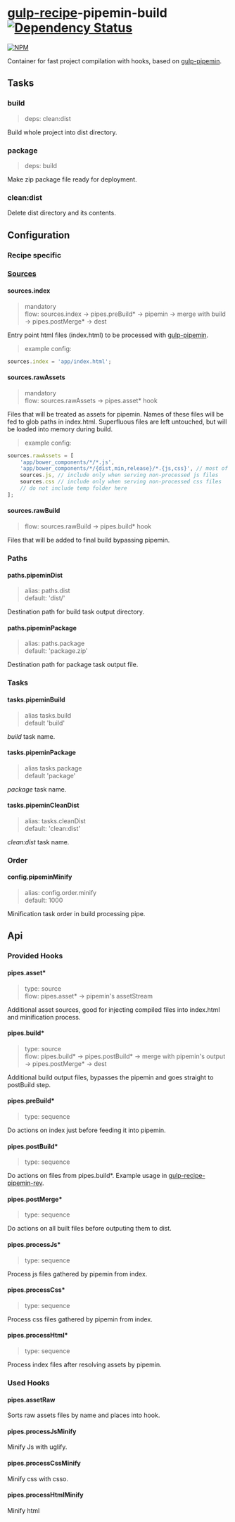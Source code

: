 # [gulp-recipe](https://github.com/PGS-dev/gulp-recipe-loader)-pipemin-build [![Dependency Status][depstat-image]][depstat-url]
[![NPM][npm-image]][npm-url]

Container for fast project compilation with hooks, based on [gulp-pipemin](https://github.com/Frizi/gulp-pipemin).

## Tasks
### build
> deps: clean:dist

Build whole project into dist directory.

### package
> deps: build

Make zip package file ready for deployment.

### clean:dist

Delete dist directory and its contents.

## Configuration
### Recipe specific

### [Sources](https://github.com/PGS-dev/gulp-recipe-loader#sources-configuration-syntax)
#### sources.index
> mandatory<br>
> flow: sources.index -> pipes.preBuild* -> pipemin -> merge with build -> pipes.postMerge* -> dest

Entry point html files (index.html) to be processed with [gulp-pipemin](https://github.com/Frizi/gulp-pipemin).

> example config:
```javascript
sources.index = 'app/index.html';
```

#### sources.rawAssets
> mandatory<br>
> flow: sources.rawAssets -> pipes.asset* hook

Files that will be treated as assets for pipemin. Names of these files will be fed to glob paths in index.html.
Superfluous files are left untouched, but will be loaded into memory during build.

> example config:
```javascript
sources.rawAssets = [
    'app/bower_components/*/*.js',
    'app/bower_components/*/{dist,min,release}/*.{js,css}', // most of the generic bower modules
    sources.js, // include only when serving non-processed js files
    sources.css // include only when serving non-processed css files
    // do not include temp folder here
];
```

#### sources.rawBuild
> flow: sources.rawBuild -> pipes.build* hook

Files that will be added to final build bypassing pipemin.

### Paths
#### paths.pipeminDist
> alias: paths.dist<br>
> default: 'dist/'

Destination path for build task output directory.

#### paths.pipeminPackage
> alias: paths.package<br>
> default: 'package.zip'

Destination path for package task output file.

### Tasks
#### tasks.pipeminBuild
> alias tasks.build<br>
> default 'build'

_build_ task name.

#### tasks.pipeminPackage
> alias tasks.package<br>
> default 'package'

_package_ task name.

#### tasks.pipeminCleanDist
> alias: tasks.cleanDist<br>
> default: 'clean:dist'

_clean:dist_ task name.

### Order
#### config.pipeminMinify
> alias: config.order.minify<br>
> default: 1000

Minification task order in build processing pipe.

## Api
### Provided Hooks
#### pipes.asset*
> type: source<br>
> flow: pipes.asset* -> pipemin's assetStream

Additional asset sources, good for injecting compiled files into index.html and minification process.

#### pipes.build*
> type: source<br>
> flow: pipes.build* -> pipes.postBuild* -> merge with pipemin's output -> pipes.postMerge* -> dest

Additional build output files, bypasses the pipemin and goes straight to postBuild step.

#### pipes.preBuild*
> type: sequence<br>

Do actions on index just before feeding it into pipemin.

#### pipes.postBuild*
> type: sequence<br>

Do actions on files from pipes.build*. Example usage in [gulp-recipe-pipemin-rev](https://github.com/PGS-dev/gulp-recipe-pipemin-rev).

#### pipes.postMerge*
> type: sequence<br>

Do actions on all built files before outputing them to dist.

#### pipes.processJs*
> type: sequence<br>

Process js files gathered by pipemin from index.

#### pipes.processCss*
> type: sequence<br>

Process css files gathered by pipemin from index.

#### pipes.processHtml*
> type: sequence<br>

Process index files after resolving assets by pipemin.

### Used Hooks
#### pipes.assetRaw

Sorts raw assets files by name and places into hook.

#### pipes.processJsMinify

Minify Js with uglify.

#### pipes.processCssMinify

Minify css with csso.

#### pipes.processHtmlMinify

Minify html

[npm-url]: https://npmjs.org/package/gulp-recipe-pipemin-build
[npm-image]: https://nodei.co/npm/gulp-recipe-pipemin-build.png?downloads=true
[depstat-url]: https://david-dm.org/PGS-dev/gulp-recipe-pipemin-build
[depstat-image]: https://img.shields.io/david/PGS-dev/gulp-recipe-pipemin-build.svg?style=flat